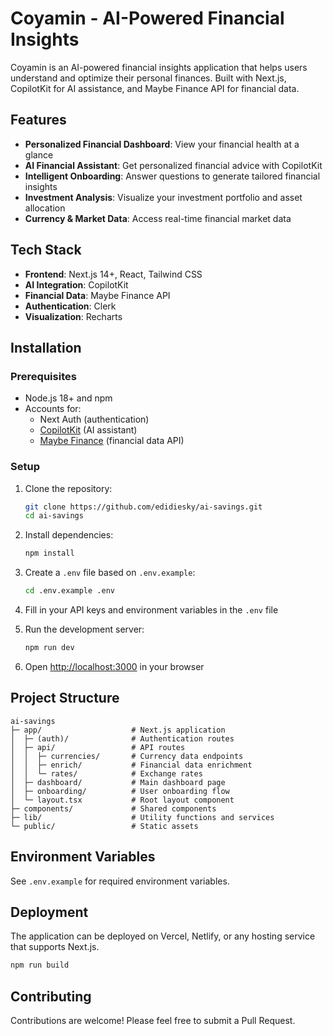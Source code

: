 # Coyamin - AI-Powered Financial Insights

Coyamin is an AI-powered financial insights application that helps users understand and optimize their personal finances. Built with Next.js, CopilotKit for AI assistance, and Maybe Finance API for financial data.

## Features

- **Personalized Financial Dashboard**: View your financial health at a glance
- **AI Financial Assistant**: Get personalized financial advice with CopilotKit
- **Intelligent Onboarding**: Answer questions to generate tailored financial insights
- **Investment Analysis**: Visualize your investment portfolio and asset allocation
- **Currency & Market Data**: Access real-time financial market data

## Tech Stack

- **Frontend**: Next.js 14+, React, Tailwind CSS
- **AI Integration**: CopilotKit
- **Financial Data**: Maybe Finance API
- **Authentication**: Clerk
- **Visualization**: Recharts

## Installation

### Prerequisites

- Node.js 18+ and npm
- Accounts for:
  - Next Auth (authentication)
  - [CopilotKit](https://docs.copilotkit.ai/) (AI assistant)
  - [Maybe Finance](https://synthfinance.com/) (financial data API)

### Setup

1. Clone the repository:
   ```bash
   git clone https://github.com/edidiesky/ai-savings.git
   cd ai-savings
   ```

2. Install dependencies:
   ```bash
   npm install
   ```

3. Create a `.env` file based on `.env.example`:
   ```bash
   cd .env.example .env
   ```

4. Fill in your API keys and environment variables in the `.env` file

5. Run the development server:
   ```bash
   npm run dev
   ```

6. Open [http://localhost:3000](http://localhost:3000) in your browser

## Project Structure

```
ai-savings
├─ app/                    # Next.js application
│  ├─ (auth)/              # Authentication routes
│  ├─ api/                 # API routes
│  │  ├─ currencies/       # Currency data endpoints
│  │  ├─ enrich/           # Financial data enrichment
│  │  └─ rates/            # Exchange rates
│  ├─ dashboard/           # Main dashboard page
│  ├─ onboarding/          # User onboarding flow
│  └─ layout.tsx           # Root layout component
├─ components/             # Shared components
├─ lib/                    # Utility functions and services
└─ public/                 # Static assets
```

## Environment Variables

See `.env.example` for required environment variables.

## Deployment

The application can be deployed on Vercel, Netlify, or any hosting service that supports Next.js.

```bash
npm run build
```

## Contributing

Contributions are welcome! Please feel free to submit a Pull Request.